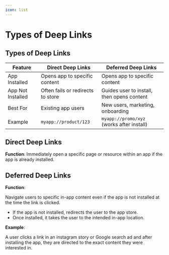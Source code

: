 ```yaml
---
icon: list
---
```


# Types of Deep Links

## Types of Deep Links

<table><thead><tr><th width="89.4322509765625">Feature</th><th>Direct Deep Links</th><th>Deferred Deep Links</th></tr></thead><tbody><tr><td>App Installed</td><td>Opens app to specific content</td><td>Opens app to specific content</td></tr><tr><td>App Not Installed</td><td>Often fails or redirects to store</td><td>Guides user to install, then opens content</td></tr><tr><td>Best For</td><td>Existing app users</td><td>New users, marketing, onboarding</td></tr><tr><td>Example</td><td><code>myapp://product/123</code></td><td><code>myapp://promo/xyz</code> (works after install)</td></tr></tbody></table>



## Direct Deep Links

**Function**: Immediately open a specific page or resource within an app if the app is already installed.



## Deferred Deep Links

**Function**:&#x20;

Navigate users to specific in-app content even if the app is not installed at the time the link is clicked.

* If the app is not installed, redirects the user to the app store.&#x20;
* Once installed, it takes the user to the intended in-app location.

**Example**:&#x20;

A user clicks a link in an instagram story or Google search ad and after installing the app, they are directed to the exact content they were interested in.



